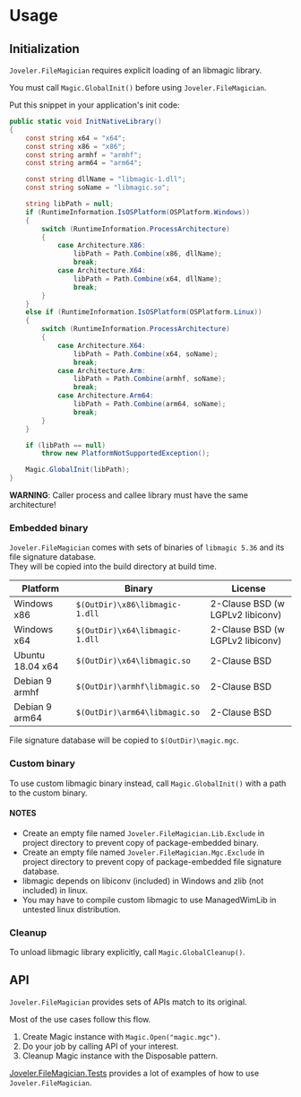 # Usage

## Initialization

`Joveler.FileMagician` requires explicit loading of an libmagic library.

You must call `Magic.GlobalInit()` before using `Joveler.FileMagician`.

Put this snippet in your application's init code:

```cs
public static void InitNativeLibrary()
{
    const string x64 = "x64";
    const string x86 = "x86";
    const string armhf = "armhf";
    const string arm64 = "arm64";

    const string dllName = "libmagic-1.dll";
    const string soName = "libmagic.so";

    string libPath = null;
    if (RuntimeInformation.IsOSPlatform(OSPlatform.Windows))
    {
        switch (RuntimeInformation.ProcessArchitecture)
        {
            case Architecture.X86:
                libPath = Path.Combine(x86, dllName);
                break;
            case Architecture.X64:
                libPath = Path.Combine(x64, dllName);
                break;
        }
    }
    else if (RuntimeInformation.IsOSPlatform(OSPlatform.Linux))
    {
        switch (RuntimeInformation.ProcessArchitecture)
        {
            case Architecture.X64:
                libPath = Path.Combine(x64, soName);
                break;
            case Architecture.Arm:
                libPath = Path.Combine(armhf, soName);
                break;
            case Architecture.Arm64:
                libPath = Path.Combine(arm64, soName);
                break;
        }
    }

    if (libPath == null)
        throw new PlatformNotSupportedException();

    Magic.GlobalInit(libPath);
}
```

**WARNING**: Caller process and callee library must have the same architecture!

### Embedded binary

`Joveler.FileMagician` comes with sets of binaries of `libmagic 5.36` and its file signature database.  
They will be copied into the build directory at build time.

| Platform         | Binary                         | License                 |
|------------------|--------------------------------|-------------------------|
| Windows x86      | `$(OutDir)\x86\libmagic-1.dll` | 2-Clause BSD (w LGPLv2 libiconv) |
| Windows x64      | `$(OutDir)\x64\libmagic-1.dll` | 2-Clause BSD (w LGPLv2 libiconv) |
| Ubuntu 18.04 x64 | `$(OutDir)\x64\libmagic.so`    | 2-Clause BSD |
| Debian 9 armhf   | `$(OutDir)\armhf\libmagic.so`  | 2-Clause BSD |
| Debian 9 arm64   | `$(OutDir)\arm64\libmagic.so`  | 2-Clause BSD |

File signature database will be copied to `$(OutDir)\magic.mgc`.

### Custom binary

To use custom libmagic binary instead, call `Magic.GlobalInit()` with a path to the custom binary.

#### NOTES

- Create an empty file named `Joveler.FileMagician.Lib.Exclude` in project directory to prevent copy of package-embedded binary.
- Create an empty file named `Joveler.FileMagician.Mgc.Exclude` in project directory to prevent copy of package-embedded file signature database.
- libmagic depends on libiconv (included) in Windows and zlib (not included) in linux.
- You may have to compile custom libmagic to use ManagedWimLib in untested linux distribution.

### Cleanup

To unload libmagic library explicitly, call `Magic.GlobalCleanup()`.

## API

`Joveler.FileMagician` provides sets of APIs match to its original.

Most of the use cases follow this flow.

1. Create Magic instance with `Magic.Open("magic.mgc")`.
2. Do your job by calling API of your interest.
3. Cleanup Magic instance with the Disposable pattern.

[Joveler.FileMagician.Tests](./Joveler.FileMagician.Tests) provides a lot of examples of how to use `Joveler.FileMagician`.
